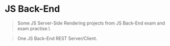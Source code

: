 # JS Back-End
>Some JS Server-Side Rendering projects from JS Back-End exam and exam practise.\

>One JS Back-End REST Server/Client.
